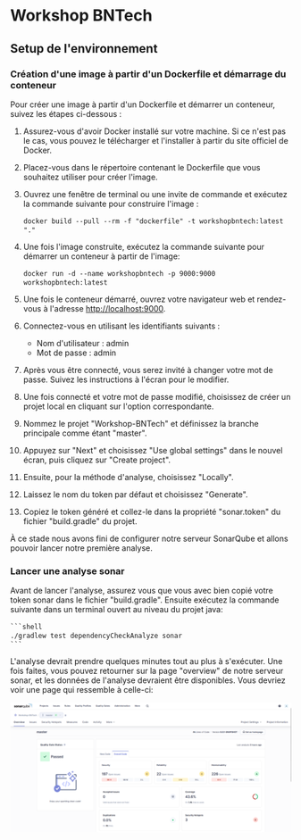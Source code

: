 # Workshop BNTech

## Setup de l'environnement

### Création d'une image à partir d'un Dockerfile et démarrage du conteneur

Pour créer une image à partir d'un Dockerfile et démarrer un conteneur, suivez les étapes ci-dessous :

1. Assurez-vous d'avoir Docker installé sur votre machine. Si ce n'est pas le cas, vous pouvez le télécharger et l'installer à partir du site officiel de Docker.

2. Placez-vous dans le répertoire contenant le Dockerfile que vous souhaitez utiliser pour créer l'image.

3. Ouvrez une fenêtre de terminal ou une invite de commande et exécutez la commande suivante pour construire l'image :

    ```shell
    docker build --pull --rm -f "dockerfile" -t workshopbntech:latest "."
    ```

4. Une fois l'image construite, exécutez la commande suivante pour démarrer un conteneur à partir de l'image:

    ```shell
    docker run -d --name workshopbntech -p 9000:9000 workshopbntech:latest
    ```

5. Une fois le conteneur démarré, ouvrez votre navigateur web et rendez-vous à l'adresse [http://localhost:9000](http://localhost:9000).

6. Connectez-vous en utilisant les identifiants suivants : 
   - Nom d'utilisateur : admin
   - Mot de passe : admin

7. Après vous être connecté, vous serez invité à changer votre mot de passe. Suivez les instructions à l'écran pour le modifier.

8. Une fois connecté et votre mot de passe modifié, choisissez de créer un projet local en cliquant sur l'option correspondante.

9. Nommez le projet "Workshop-BNTech" et définissez la branche principale comme étant "master".
    
10. Appuyez sur "Next" et choisissez "Use global settings" dans le nouvel écran, puis cliquez sur "Create project".

11. Ensuite, pour la méthode d'analyse, choisissez "Locally".

12. Laissez le nom du token par défaut et choisissez "Generate".

13. Copiez le token généré et collez-le dans la propriété "sonar.token" du fichier "build.gradle" du projet.

À ce stade nous avons fini de configurer notre serveur SonarQube et allons pouvoir lancer notre première analyse.

### Lancer une analyse sonar

Avant de lancer l'analyse, assurez vous que vous avec bien copié votre token sonar dans le fichier "build.gradle".
Ensuite exécutez la commande suivante dans un terminal ouvert au niveau du projet java:

    ```shell
    ./gradlew test dependencyCheckAnalyze sonar
    ```

L'analyse devrait prendre quelques minutes tout au plus à s'exécuter.
Une fois faites, vous pouvez retourner sur la page "overview" de notre serveur sonar, et les données de l'analyse devraient être disponibles.
Vous devriez voir une page qui ressemble à celle-ci:

![Analyse Sonar](images/analyse-sonar.png)
